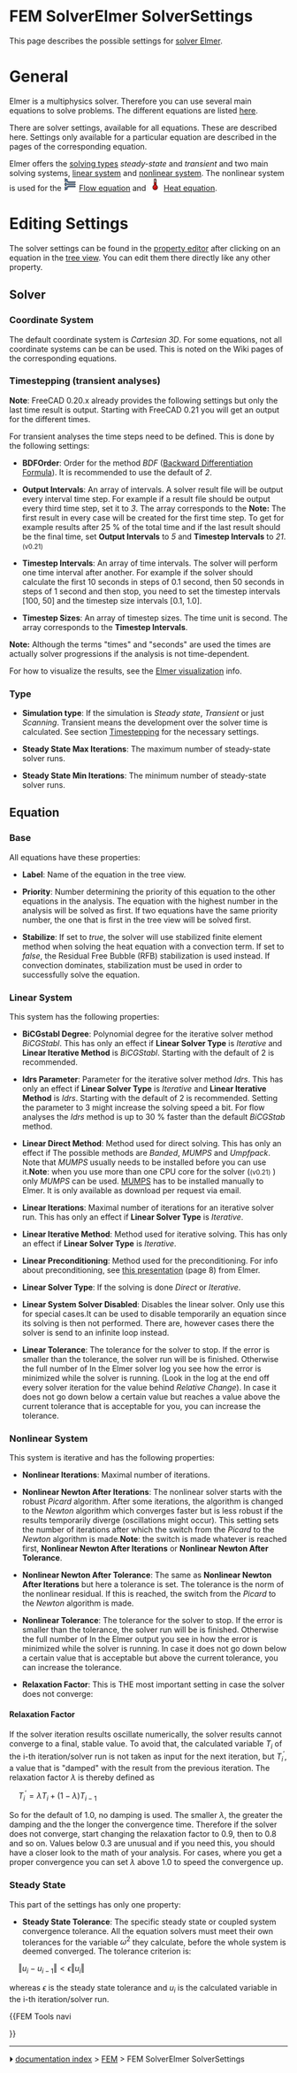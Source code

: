 # FEM SolverElmer SolverSettings
This page describes the possible settings for [solver Elmer](FEM_SolverElmer.md).

# General

Elmer is a multiphysics solver. Therefore you can use several main equations to solve problems. The different equations are listed [here](FEM_SolverElmer#About_Equations.md).

There are solver settings, available for all equations. These are described here. Settings only available for a particular equation are described in the pages of the corresponding equation.

Elmer offers the [solving types](#Type.md) *steady-state* and *transient* and two main solving systems, [linear system](#Linear_System.md) and [nonlinear system](#Nonlinear_System.md). The nonlinear system is used for the <img alt="" src=images/FEM_EquationFlow.svg  style="width:24px;"> [Flow equation](FEM_EquationFlow.md) and <img alt="" src=images/FEM_EquationHeat.svg  style="width:24px;"> [Heat equation](FEM_EquationHeat.md).

# Editing Settings 

The solver settings can be found in the [property editor](Property_editor.md) after clicking on an equation in the [tree view](Tree_view.md). You can edit them there directly like any other property.

## Solver

### Coordinate System 

The default coordinate system is *Cartesian 3D*. For some equations, not all coordinate systems can be can be used. This is noted on the Wiki pages of the corresponding equations.

### Timestepping (transient analyses) 

**Note**: FreeCAD 0.20.x already provides the following settings but only the last time result is output. Starting with FreeCAD 0.21 you will get an output for the different times.

For transient analyses the time steps need to be defined. This is done by the following settings:

-    **BDFOrder**: Order for the method *BDF* ([Backward Differentiation Formula](https://en.wikipedia.org/wiki/Backward_differentiation_formula)). It is recommended to use the default of *2*.

-    **Output Intervals**: An array of intervals. A solver result file will be output every interval time step. For example if a result file should be output every third time step, set it to *3*. The array corresponds to the **Note:** The first result in every case will be created for the first time step. To get for example results after 25 % of the total time and if the last result should be the final time, set **Output Intervals** to *5* and **Timestep Intervals** to *21*. <small>(v0.21)</small> 

-    **Timestep Intervals**: An array of time intervals. The solver will perform one time interval after another. For example if the solver should calculate the first 10 seconds in steps of 0.1 second, then 50 seconds in steps of 1 second and then stop, you need to set the timestep intervals \[100, 50\] and the timestep size intervals \[0.1, 1.0\].

-    **Timestep Sizes**: An array of timestep sizes. The time unit is second. The array corresponds to the **Timestep Intervals**.

**Note:** Although the terms \"times\" and \"seconds\" are used the times are actually solver progressions if the analysis is not time-dependent.

For how to visualize the results, see the [Elmer visualization](FEM_SolverElmer#Visualization.md) info.

### Type

-    **Simulation type**: If the simulation is *Steady state*, *Transient* or just *Scanning*. Transient means the development over the solver time is calculated. See section [Timestepping](#Timestepping_(transient_analyses).md) for the necessary settings.

-    **Steady State Max Iterations**: The maximum number of steady-state solver runs.

-    **Steady State Min Iterations**: The minimum number of steady-state solver runs.

## Equation

### Base

All equations have these properties:

-    **Label**: Name of the equation in the tree view.

-    **Priority**: Number determining the priority of this equation to the other equations in the analysis. The equation with the highest number in the analysis will be solved as first. If two equations have the same priority number, the one that is first in the tree view will be solved first.

-    **Stabilize**: If set to *true*, the solver will use stabilized finite element method when solving the heat equation with a convection term. If set to *false*, the Residual Free Bubble (RFB) stabilization is used instead. If convection dominates, stabilization must be used in order to successfully solve the equation.

### Linear System 

This system has the following properties:

-    **BiCGstabl Degree**: Polynomial degree for the iterative solver method *BiCGStabl*. This has only an effect if **Linear Solver Type** is *Iterative* and **Linear Iterative Method** is *BiCGStabl*. Starting with the default of 2 is recommended.

-    **Idrs Parameter**: Parameter for the iterative solver method *Idrs*. This has only an effect if **Linear Solver Type** is *Iterative* and **Linear Iterative Method** is *Idrs*. Starting with the default of 2 is recommended. Setting the parameter to 3 might increase the solving speed a bit. For flow analyses the *Idrs* method is up to 30 % faster than the default *BiCGStab* method.

-    **Linear Direct Method**: Method used for direct solving. This has only an effect if The possible methods are *Banded*, *MUMPS* and *Umpfpack*. Note that *MUMPS* usually needs to be installed before you can use it.**Note**: when you use more than one CPU core for the solver (<small>(v0.21)</small> ) only *MUMPS* can be used. [MUMPS](https://mumps-solver.org/) has to be installed manually to Elmer. It is only available as download per request via email.

-    **Linear Iterations**: Maximal number of iterations for an iterative solver run. This has only an effect if **Linear Solver Type** is *Iterative*.

-    **Linear Iterative Method**: Method used for iterative solving. This has only an effect if **Linear Solver Type** is *Iterative*.

-    **Linear Preconditioning**: Method used for the preconditioning. For info about preconditioning, see [this presentation](http://www.nic.funet.fi/index/elmer/slides/ElmerLinearSolvers.pdf) (page 8) from Elmer.

-    **Linear Solver Type**: If the solving is done *Direct* or *Iterative*.

-    **Linear System Solver Disabled**: Disables the linear solver. Only use this for special cases.It can be used to disable temporarily an equation since its solving is then not performed. There are, however cases there the solver is send to an infinite loop instead.

-    **Linear Tolerance**: The tolerance for the solver to stop. If the error is smaller than the tolerance, the solver run will be is finished. Otherwise the full number of In the Elmer solver log you see how the error is minimized while the solver is running. (Look in the log at the end off every solver iteration for the value behind *Relative Change*). In case it does not go down below a certain value but reaches a value above the current tolerance that is acceptable for you, you can increase the tolerance.

### Nonlinear System 

This system is iterative and has the following properties:

-    **Nonlinear Iterations**: Maximal number of iterations.

-    **Nonlinear Newton After Iterations**: The nonlinear solver starts with the robust *Picard* algorithm. After some iterations, the algorithm is changed to the *Newton* algorithm which converges faster but is less robust if the results temporarily diverge (oscillations might occur). This setting sets the number of iterations after which the switch from the *Picard* to the *Newton* algorithm is made.**Note**: the switch is made whatever is reached first, **Nonlinear Newton After Iterations** or **Nonlinear Newton After Tolerance**.

-    **Nonlinear Newton After Tolerance**: The same as **Nonlinear Newton After Iterations** but here a tolerance is set. The tolerance is the norm of the nonlinear residual. If this is reached, the switch from the *Picard* to the *Newton* algorithm is made.

-    **Nonlinear Tolerance**: The tolerance for the solver to stop. If the error is smaller than the tolerance, the solver run will be is finished. Otherwise the full number of In the Elmer output you see in how the error is minimized while the solver is running. In case it does not go down below a certain value that is acceptable but above the current tolerance, you can increase the tolerance.

-    **Relaxation Factor**: This is THE most important setting in case the solver does not converge:

#### Relaxation Factor 

If the solver iteration results oscillate numerically, the solver results cannot converge to a final, stable value. To avoid that, the calculated variable $T_{i}$ of the i-th iteration/solver run is not taken as input for the next iteration, but $T_{i}^{'}$, a value that is \"damped\" with the result from the previous iteration. The relaxation factor $\lambda$ is thereby defined as

$\quad
T_{i}^{'} = \lambda T_{i}+\left(1-\lambda\right)T_{i-1}$

So for the default of 1.0, no damping is used. The smaller $\lambda$, the greater the damping and the the longer the convergence time. Therefore if the solver does not converge, start changing the relaxation factor to 0.9, then to 0.8 and so on. Values below 0.3 are unusual and if you need this, you should have a closer look to the math of your analysis. For cases, where you get a proper convergence you can set $\lambda$ above 1.0 to speed the convergence up.

### Steady State 

This part of the settings has only one property:

-    **Steady State Tolerance**: The specific steady state or coupled system convergence tolerance. All the equation solvers must meet their own tolerances for the variable $\omega^2$ they calculate, before the whole system is deemed converged. The tolerance criterion is:

$\quad
\left\Vert u_{i}-u_{i-1}\right\Vert <\epsilon\left\Vert u_{i}\right\Vert$

whereas $\epsilon$ is the steady state tolerance and $u_{i}$ is the calculated variable in the i-th iteration/solver run.




{{FEM Tools navi

}}



---
⏵ [documentation index](../README.md) > [FEM](Category_FEM.md) > FEM SolverElmer SolverSettings
